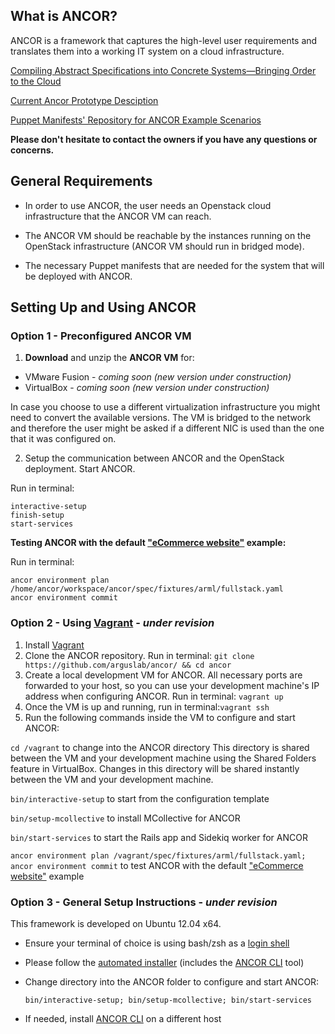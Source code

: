 ## What is ANCOR?

ANCOR is a framework that captures the high-level user requirements and translates them into a working IT system on a cloud infrastructure.

[Compiling Abstract Specifications into Concrete Systems—Bringing Order to the Cloud](https://www.usenix.org/conference/lisa14/conference-program/presentation/unruh)

[Current Ancor Prototype Desciption ](https://dl.dropboxusercontent.com/u/88202830/ANCORAll-in-one.pdf)

[Puppet Manifests' Repository for ANCOR Example Scenarios](https://github.com/arguslab/ancor-puppet)

**Please don't hesitate to contact the owners if you have any questions or concerns.**

## General Requirements

- In order to use ANCOR, the user needs an Openstack cloud infrastructure that the ANCOR VM can reach.

- The ANCOR VM should be reachable by the instances running on the OpenStack infrastructure (ANCOR VM should run in bridged mode).

- The necessary Puppet manifests that are needed for the system that will be deployed with ANCOR.


## Setting Up and Using ANCOR

### Option 1 - Preconfigured ANCOR VM 

1. **Download** and unzip the **ANCOR VM** for:
  - VMware Fusion - *coming soon (new version under construction)* 
  - VirtualBox - *coming soon (new version under construction)*

  In case you choose to use a different virtualization infrastructure you might need to convert the available versions. The VM is bridged to the network and therefore the user might be asked if a different NIC is used than the one that it was configured on.

2. Setup the communication between ANCOR and the OpenStack deployment. Start ANCOR. 

  Run in terminal:
  ```
  interactive-setup 
  finish-setup 
  start-services 
  ```  

**Testing ANCOR with the default ["eCommerce website"](https://github.com/arguslab/ancor-puppet/tree/master/modules/role/manifests/ecommerce) example:**

  Run in terminal:
  ```
  ancor environment plan /home/ancor/workspace/ancor/spec/fixtures/arml/fullstack.yaml
  ancor environment commit
  ```

### Option 2 - Using [Vagrant](http://www.vagrantup.com/) - *under revision*

1. Install [Vagrant](http://www.vagrantup.com/)
2. Clone the ANCOR repository. Run in terminal: `git clone https://github.com/arguslab/ancor/ && cd ancor`
3. Create a local development VM for ANCOR. All necessary ports are forwarded to your host, so you can use your development machine's IP address when configuring ANCOR. Run in terminal: `vagrant up`
4. Once the VM is up and running, run in terminal:`vagrant ssh`
5. Run the following commands inside the VM to configure and start ANCOR:

  `cd /vagrant` to change into the ANCOR directory 
  This directory is shared between the VM and your development machine using the
  Shared Folders feature in VirtualBox. Changes in this directory will be shared instantly between the VM
  and your development machine.

  `bin/interactive-setup` to start from the configuration template

  `bin/setup-mcollective` to install MCollective for ANCOR

  `bin/start-services` to start the Rails app and Sidekiq worker for ANCOR

  `ancor environment plan /vagrant/spec/fixtures/arml/fullstack.yaml; ancor environment commit` to test ANCOR with the default ["eCommerce website"](https://github.com/arguslab/ancor-puppet/tree/master/modules/role/manifests/ecommerce) example

### Option 3 - General Setup Instructions - *under revision*
This framework is developed on Ubuntu 12.04 x64.

- Ensure your terminal of choice is using bash/zsh as a [login shell](https://rvm.io/support/faq)

- Please follow the [automated installer](https://github.com/arguslab/ancor-environment) (includes the [ANCOR CLI](https://github.com/arguslab/ancor-cli) tool)

- Change directory into the ANCOR folder to configure and start ANCOR: 

  ```bin/interactive-setup; bin/setup-mcollective; bin/start-services```
- If needed, install [ANCOR CLI](https://github.com/arguslab/ancor-cli) on a different host

